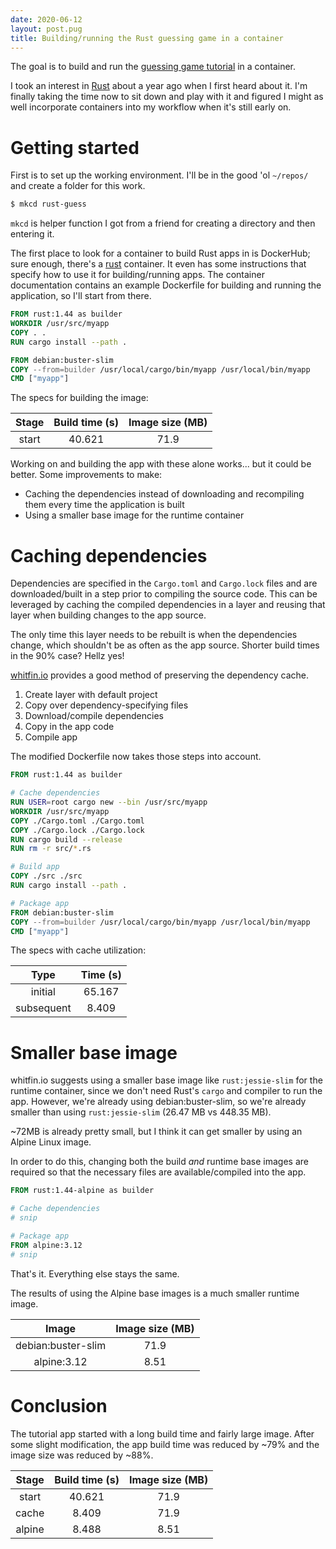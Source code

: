 ```yaml
---
date: 2020-06-12
layout: post.pug
title: Building/running the Rust guessing game in a container
---
```


The goal is to build and run the [guessing game tutorial](https://doc.rust-lang.org/book/ch02-00-guessing-game-tutorial.html) in a container.

I took an interest in [Rust](https://www.rust-lang.org/) about a year ago when I first heard about it. I'm finally taking the time now to sit down and play with it and figured I might as well incorporate containers into my workflow when it's still early on.

# Getting started

First is to set up the working environment. I'll be in the good 'ol `~/repos/` and create a folder for this work.

```bash
$ mkcd rust-guess
```

`mkcd` is helper function I got from a friend for creating a directory and then entering it.

The first place to look for a container to build Rust apps in is DockerHub; sure enough, there's a [rust](https://hub.docker.com/_/rust/) container. It even has some instructions that specify how to use it for building/running apps. The container documentation contains an example Dockerfile for building and running the application, so I'll start from there.

```Dockerfile
FROM rust:1.44 as builder
WORKDIR /usr/src/myapp
COPY . .
RUN cargo install --path .

FROM debian:buster-slim
COPY --from=builder /usr/local/cargo/bin/myapp /usr/local/bin/myapp
CMD ["myapp"]
```

The specs for building the image:

| Stage | Build time (s) | Image size (MB) |
| :-: | :-: | :-: |
| start | 40.621 | 71.9 |

Working on and building the app with these alone works... but it could be better. Some improvements to make:
* Caching the dependencies instead of downloading and recompiling them every time the application is built
* Using a smaller base image for the runtime container

# Caching dependencies

Dependencies are specified in the `Cargo.toml` and `Cargo.lock` files and are downloaded/built in a step prior to compiling the source code. This can be leveraged by caching the compiled dependencies in a layer and reusing that layer when building changes to the app source.

The only time this layer needs to be rebuilt is when the dependencies change, which shouldn't be as often as the app source. Shorter build times in the 90% case? Hellz yes!

[whitfin.io](http://whitfin.io/speeding-up-rust-docker-builds/) provides a good method of preserving the dependency cache.
1. Create layer with default project
1. Copy over dependency-specifying files
1. Download/compile dependencies
1. Copy in the app code
1. Compile app

The modified Dockerfile now takes those steps into account.

```Dockerfile
FROM rust:1.44 as builder

# Cache dependencies
RUN USER=root cargo new --bin /usr/src/myapp
WORKDIR /usr/src/myapp
COPY ./Cargo.toml ./Cargo.toml
COPY ./Cargo.lock ./Cargo.lock
RUN cargo build --release
RUN rm -r src/*.rs

# Build app
COPY ./src ./src
RUN cargo install --path .

# Package app
FROM debian:buster-slim
COPY --from=builder /usr/local/cargo/bin/myapp /usr/local/bin/myapp
CMD ["myapp"]
```

The specs with cache utilization:

| Type | Time (s) |
| :-: | :-: |
| initial | 65.167 |
| subsequent | 8.409 |

# Smaller base image

whitfin.io suggests using a smaller base image like `rust:jessie-slim` for the runtime container, since we don't need Rust's `cargo` and compiler to run the app. However, we're already using debian:buster-slim, so we're already smaller than using `rust:jessie-slim` (26.47 MB vs 448.35 MB).

~72MB is already pretty small, but I think it can get smaller by using an Alpine Linux image.

In order to do this, changing both the build _and_ runtime base images are required so that the necessary files are available/compiled into the app.

```Dockerfile
FROM rust:1.44-alpine as builder

# Cache dependencies
# snip

# Package app
FROM alpine:3.12
# snip
```

That's it. Everything else stays the same. 

The results of using the Alpine base images is a much smaller runtime image.

| Image | Image size (MB) |
| :-: | :-: |
| debian:buster-slim | 71.9 |
| alpine:3.12 | 8.51 |

# Conclusion

The tutorial app started with a long build time and fairly large image. After some slight modification, the app build time was reduced by ~79% and the image size was reduced by ~88%.

| Stage | Build time (s) | Image size (MB) |
| :-: | :-: | :-: |
| start | 40.621 | 71.9 |
| cache | 8.409 | 71.9 |
| alpine | 8.488 | 8.51 |

